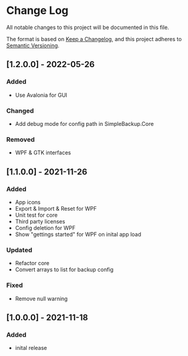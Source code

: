 # Change Log
All notable changes to this project will be documented in this file.

The format is based on [Keep a Changelog](https://keepachangelog.com/en/1.0.0/),
and this project adheres to [Semantic Versioning](https://semver.org/spec/v2.0.0.html).

## [1.2.0.0] - 2022-05-26
### Added
- Use Avalonia for GUI
### Changed
- Add debug mode for config path in SimpleBackup.Core
### Removed
- WPF & GTK interfaces

## [1.1.0.0] - 2021-11-26
### Added
- App icons
- Export & Import & Reset for WPF
- Unit test for core
- Third party licenses
- Config deletion for WPF
- Show "gettings started" for WPF on inital app load
### Updated
- Refactor core
- Convert arrays to list for backup config
### Fixed
- Remove null warning

## [1.0.0.0] - 2021-11-18
### Added
- inital release